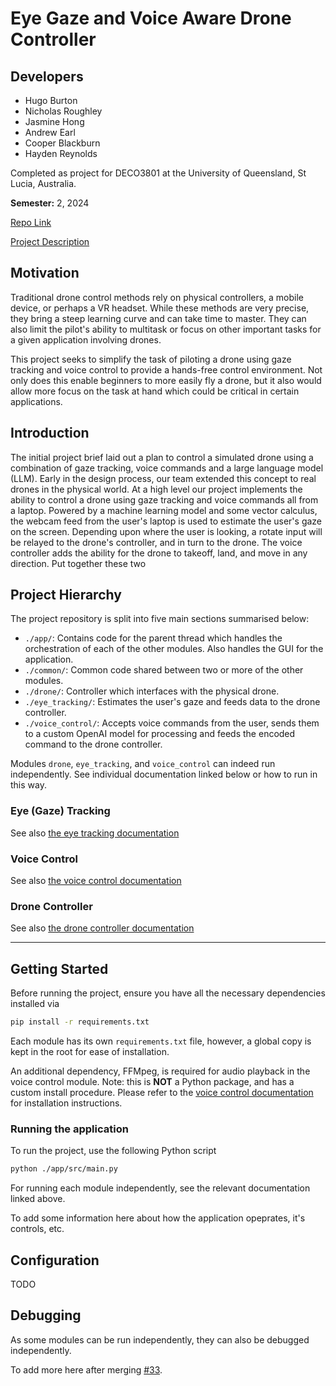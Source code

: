 # Eye Gaze and Voice Aware Drone Controller

## Developers

-   Hugo Burton
-   Nicholas Roughley
-   Jasmine Hong
-   Andrew Earl
-   Cooper Blackburn
-   Hayden Reynolds

Completed as project for DECO3801 at the University of Queensland, St Lucia, Australia.

**Semester:** 2, 2024

[Repo Link](https://github.com/hugs7/DECO3801)

[Project Description](https://studio3build.uqcloud.net/project/07T)

## Motivation

Traditional drone control methods rely on physical controllers, a mobile device, or perhaps a VR headset. While these methods are very precise, they bring a steep learning curve and can take time to master. They can also limit the pilot's ability to multitask or focus on other important tasks for a given application involving drones.

This project seeks to simplify the task of piloting a drone using gaze tracking and voice control to provide a hands-free control environment. Not only does this enable beginners to more easily fly a drone, but it also would allow more focus on the task at hand which could be critical in certain applications.

## Introduction

The initial project brief laid out a plan to control a simulated drone using a combination of gaze tracking, voice commands and a large language model (LLM). Early in the design process, our team extended this concept to real drones in the physical world. At a high level our project implements the ability to control a drone using gaze tracking and voice commands all from a laptop. Powered by a machine learning model and some vector calculus, the webcam feed from the user's laptop is used to estimate the user's gaze on the screen. Depending upon where the user is looking, a rotate input will be relayed to the drone's controller, and in turn to the drone. The voice controller adds the ability for the drone to takeoff, land, and move in any direction. Put together these two

## Project Hierarchy

The project repository is split into five main sections summarised below:

-   `./app/`: Contains code for the parent thread which handles the orchestration of each of the other modules. Also handles the GUI for the application.
-   `./common/`: Common code shared between two or more of the other modules.
-   `./drone/`: Controller which interfaces with the physical drone.
-   `./eye_tracking/`: Estimates the user's gaze and feeds data to the drone controller.
-   `./voice_control/`: Accepts voice commands from the user, sends them to a custom OpenAI model for processing and feeds the encoded command to the drone controller.

Modules `drone`, `eye_tracking`, and `voice_control` can indeed run independently. See individual documentation linked below or how to run in this way.

### Eye (Gaze) Tracking

See also [the eye tracking documentation](./eye_tracking/README.md)

### Voice Control

See also [the voice control documentation](./voice_control/README.md)

### Drone Controller

See also [the drone controller documentation](./drone/README.md)

---

## Getting Started

Before running the project, ensure you have all the necessary dependencies installed via

```bash
pip install -r requirements.txt
```

Each module has its own `requirements.txt` file, however, a global copy is kept in the root for ease of installation.

An additional dependency, FFMpeg, is required for audio playback in the voice control module. Note: this is **NOT** a Python package, and has a custom install procedure. Please refer to the [voice control documentation](./voice_control/README.md) for installation instructions.

### Running the application

To run the project, use the following Python script

```bash
python ./app/src/main.py
```

For running each module independently, see the relevant documentation linked above.

To add some information here about how the application opeprates, it's controls, etc.

## Configuration

TODO

## Debugging

As some modules can be run independently, they can also be debugged independently.

To add more here after merging [#33](https://github.com/hugs7/DECO3801/pull/34).
